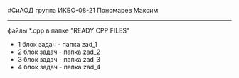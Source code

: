#СиАОД 
группа ИКБО-08-21 Пономарев Максим

---
файлы *.cpp в папке "READY CPP FILES"

- 1 блок задач - папка zad_1
- 2 блок задач - папка zad_2
- 3 блок задач - папка zad_3
- 4 блок задач - папка zad_4